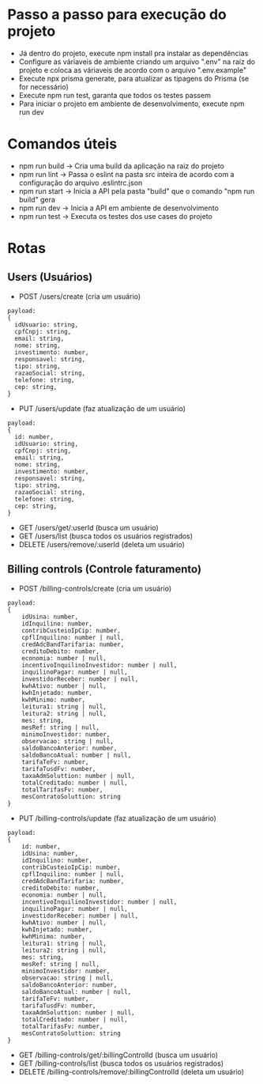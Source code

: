 # Passo a passo para execução do projeto
- Já dentro do projeto, execute npm install pra instalar as dependências
- Configure as váriaveis de ambiente criando um arquivo ".env" na raíz do projeto e coloca as váriaveis de acordo com o arquivo ".env.example"
- Execute npx prisma generate, para atualizar as tipagens do Prisma (se for necessário)
- Execute npm run test, garanta que todos os testes passem
- Para iniciar o projeto em ambiente de desenvolvimento, execute npm run dev

# Comandos úteis
- npm run build -> Cria uma build da aplicação na raiz do projeto
- npm run lint -> Passa o eslint na pasta src inteira de acordo com a configuração do arquivo .eslintrc.json
- npm run start -> Inicia a API pela pasta "build" que o comando "npm run build" gera
- npm run dev -> Inicia a API em ambiente de desenvolvimento
- npm run test -> Executa os testes dos use cases do projeto

# Rotas
## Users (Usuários)
- POST /users/create (cria um usuário)
```
payload:
{
  idUsuario: string,
  cpfCnpj: string,
  email: string,
  nome: string,
  investimento: number,
  responsavel: string,
  tipo: string,
  razaoSocial: string,
  telefone: string,
  cep: string,
}
```
- PUT /users/update (faz atualização de um usuário)
```
payload:
{
  id: number,
  idUsuario: string,
  cpfCnpj: string,
  email: string,
  nome: string,
  investimento: number,
  responsavel: string,
  tipo: string,
  razaoSocial: string,
  telefone: string,
  cep: string,
}
```
- GET /users/get/:userId (busca um usuário)
- GET /users/list (busca todos os usuários registrados)
- DELETE /users/remove/:userId (deleta um usuário)

## Billing controls (Controle faturamento)
- POST /billing-controls/create (cria um usuário)
```
payload:
{
    idUsina: number,
    idInquilino: number,
    contribCusteioIpCip: number,
    cpflInquilino: number | null,
    credAdcBandTarifaria: number,
    creditoDebito: number,
    economia: number | null,
    incentivoInquilinoInvestidor: number | null,
    inquilinoPagar: number | null,
    investidorReceber: number | null,
    kwhAtivo: number | null,
    kwhInjetado: number,
    kwhMinimo: number,
    leitura1: string | null,
    leitura2: string | null,
    mes: string,
    mesRef: string | null,
    minimoInvestidor: number,
    observacao: string | null,
    saldoBancoAnterior: number,
    saldoBancoAtual: number | null,
    tarifaTeFv: number,
    tarifaTusdFv: number,
    taxaAdmSoluttion: number | null,
    totalCreditado: number | null,
    totalTarifasFv: number,
    mesContratoSoluttion: string
}
```
- PUT /billing-controls/update (faz atualização de um usuário)
```
payload:
{
    id: number,
    idUsina: number,
    idInquilino: number,
    contribCusteioIpCip: number,
    cpflInquilino: number | null,
    credAdcBandTarifaria: number,
    creditoDebito: number,
    economia: number | null,
    incentivoInquilinoInvestidor: number | null,
    inquilinoPagar: number | null,
    investidorReceber: number | null,
    kwhAtivo: number | null,
    kwhInjetado: number,
    kwhMinimo: number,
    leitura1: string | null,
    leitura2: string | null,
    mes: string,
    mesRef: string | null,
    minimoInvestidor: number,
    observacao: string | null,
    saldoBancoAnterior: number,
    saldoBancoAtual: number | null,
    tarifaTeFv: number,
    tarifaTusdFv: number,
    taxaAdmSoluttion: number | null,
    totalCreditado: number | null,
    totalTarifasFv: number,
    mesContratoSoluttion: string
}
```
- GET /billing-controls/get/:billingControlId (busca um usuário)
- GET /billing-controls/list (busca todos os usuários registrados)
- DELETE /billing-controls/remove/:billingControlId (deleta um usuário)
